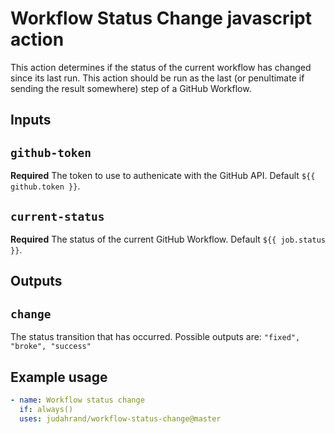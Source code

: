 # Workflow Status Change javascript action

This action determines if the status of the current workflow has changed since its last run. This action should be run as the last (or penultimate if sending the result somewhere) step of a GitHub Workflow.

## Inputs

## `github-token`

**Required** The token to use to authenicate with the GitHub API. Default `${{ github.token }}`.

## `current-status`

**Required** The status of the current GitHub Workflow. Default `${{ job.status }}`.

## Outputs

## `change`

The status transition that has occurred. Possible outputs are: `"fixed", "broke", "success"`

## Example usage
```yaml
- name: Workflow status change
  if: always()
  uses: judahrand/workflow-status-change@master
```
